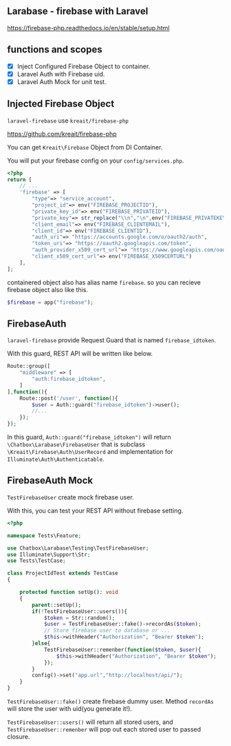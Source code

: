 ## Larabase - firebase with Laravel

https://firebase-php.readthedocs.io/en/stable/setup.html

## functions and scopes

- [x] Inject Configured Firebase Object to container.
- [x] Laravel Auth with Firebase uid.
- [x] Laravel Auth Mock for unit test.

## Injected Firebase Object

`laravel-firebase` use `kreait/firebase-php`

https://github.com/kreait/firebase-php

You can get `Kreait\Firebase` Object from DI Container.

You will put your firebase config on your `config/services.php`.

```php
<?php
return [
    // ...
    'firebase' => [
        "type"=> "service_account",
        "project_id"=> env("FIREBASE_PROJECTID"),
        "private_key_id"=> env("FIREBASE_PRIVATEID"),
        "private_key"=> str_replace("\\n","\n",env("FIREBASE_PRIVATEKEY")),
        "client_email"=> env("FIREBASE_CLIENTEMAIL"),
        "client_id"=> env("FIREBASE_CLIENTID"),
        "auth_uri"=> "https://accounts.google.com/o/oauth2/auth",
        "token_uri"=> "https://oauth2.googleapis.com/token",
        "auth_provider_x509_cert_url"=> "https://www.googleapis.com/oauth2/v1/certs",
        "client_x509_cert_url"=> env("FIREBASE_X509CERTURL")
    ],
];
```

containered object also has alias name `firebase`. so you can recieve firebase object also like this.

```php
$firebase = app("firebase");
```  

## FirebaseAuth

`laravel-firebase` provide Request Guard that is named `firebase_idtoken`.

With this guard, REST API will be written like below.

```php
Route::group([
    "middleware" => [
        "auth:firebase_idtoken",
    ]
],function(){
    Route::post('/user', function(){
        $user = Auth::guard("firebase_idtoken")->user();
        //...
    });
});
```

In this guard, `Auth::guard("firebase_idtoken")` will return `\Chatbox\Larabase\FirebaseUser` 
that is subclass `\Kreait\Firebase\Auth\UserRecord` and implementation for `Illuminate\Auth\Authenticatable`.

## FirebaseAuth Mock

`TestFirebaseUser` create mock firebase user.

With this, you can test your REST API without firebase setting.

```php
<?php

namespace Tests\Feature;

use Chatbox\Larabase\Testing\TestFirebaseUser;
use Illuminate\Support\Str;
use Tests\TestCase;

class ProjectIdTest extends TestCase
{

    protected function setUp(): void
    {
        parent::setUp();
        if(!TestFirebaseUser::users()){
            $token = Str::random();
            $user = TestFirebaseUser::fake()->recordAs($token);
            // Store firebase user to database or ...
            $this->withHeader("Authorization", "Bearer $token");
        }else{
            TestFirebaseUser::remenber(function($token, $user){
                $this->withHeader("Authorization", "Bearer $token");
            });
        }
        config()->set("app.url","http://localhost/api/");
    }
}
```

`TestFirebaseUser::fake()` create firebase dummy user.
Method `recordAs` will store the user with uid(you generate it!).

`TestFirebaseUser::users()` will return all stored users,
and `TestFirebaseUser::remenber` will pop out each stored user to passed closure.






